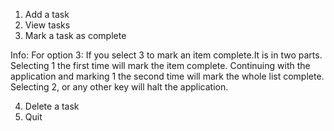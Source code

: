 1. Add a task
2. View tasks
3. Mark a task as complete
        
Info: For option 3: If you select 3 to mark an item complete.It is in two parts. Selecting 1 the first time will mark the item complete. Continuing with the application and marking 1 the second time will mark the whole list complete. Selecting 2, or any other key will halt the application. 

4. Delete a task
5. Quit
